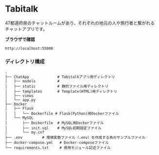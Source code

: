 # Tabitalk
47都道府県のチャットルームがあり、それぞれの地元の人や旅行者と繋がれるチャットアプリです。

**ブラウザで確認**
```
http://localhost:55000
```


### ディレクトリ構成
```
.
├── ChatApp             # Tabitalkアプリ用ディレクトリ
│   ├── models          # 
│   ├── static          # 静的ファイル用ディレクトリ
│   ├── templates       # Template(HTML)用ディレクトリ
│   ├── views
│   └── app.py
├── Docker
│   ├── Flask
│   │   └── Dockerfile # Flask(Python)用Dockerファイル
│   └── MySQL
│       ├── Dockerfile  # MySQL用Dockerファイル
│       ├── init.sql    # MySQL初期設定ファイル
│       └── my.cnf
├── .env         # 環境変数ファイル（.env）を作成する為のサンプルファイル
├── docker-compose.yml   # Docker-composeファイル
└── requirements.txt     # 使用モジュール記述ファイル
```
